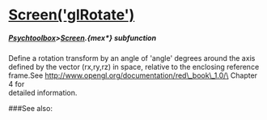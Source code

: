 # [Screen('glRotate')](Screen-glRotate) 
##### [Psychtoolbox](Pyschtoolbox)>[Screen](Screen).{mex*} subfunction


Define a rotation transform by an angle of 'angle' degrees around the axis  
defined by the vector (rx,ry,rz) in space, relative to the enclosing reference  
frame.See <http://www.opengl.org/documentation/red\_book\_1.0/\> Chapter 4 for  
detailed information.  


###See also:

